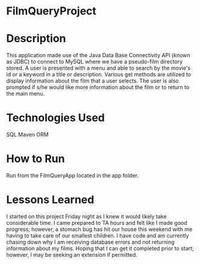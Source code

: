 # FilmQueryProject

# Description

This application made use of the Java Data Base Connectivity API (known as JDBC) to connect to MySQL where we have a pseudo-film directory stored. 
A user is presented with a menu and able to search by the movie's id or a keyword in a title or description.  Various get methods are utilized to display information about the film that a user selects.  The user is also prompted if s/he would like more information about the film or to return to the main menu.

# Technologies Used

SQL
Maven
ORM

# How to Run

Run from the FilmQueryApp located in the app folder.

# Lessons Learned

I started on this project Friday night as I knew it would likely take considerable time.  I came prepared to TA hours and felt like I made good progress; however, a stomach bug has hit our house this weekend with me having to take care of our smallest children.  I have code and am currently chasing down why I am receiving database errors and not returning information about my films.  Hoping that I can get it completed prior to start; however, I may be seeking an extension if permitted.
